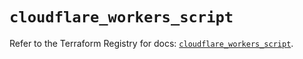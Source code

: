 # `cloudflare_workers_script`

Refer to the Terraform Registry for docs: [`cloudflare_workers_script`](https://registry.terraform.io/providers/cloudflare/cloudflare/5.8.2/docs/resources/workers_script).
